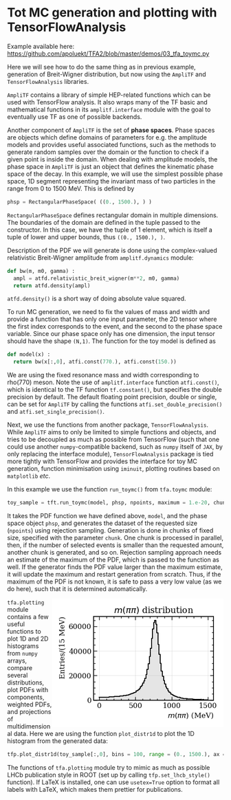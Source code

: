 # Tot MC generation and plotting with TensorFlowAnalysis

Example available here: https://github.com/apoluekt/TFA2/blob/master/demos/03_tfa_toymc.py

Here we will see how to do the same thing as in previous example, generation of Breit-Wigner distribution, but now using the `AmpliTF` and `TensorFlowAnalysis` libraries. 

`AmpliTF` contains a library of simple HEP-related functions which can be used with TensorFlow analysis. It also wraps many of the TF basic and mathematical functions in its `amplitf.interface` module with the goal to eventually use TF as one of possible backends. 

Another component of `AmpliTF` is the set of __phase spaces__. Phase spaces are objects which define domains of parameters for e.g. the amplitude models and provides useful associated functions, such as the methods to generate random samples over the domain or the function to check if a given point is inside the domain. When dealing with amplitude models, the phase space in `AmpliTF` is just an object that defines the kinematic phase space of the decay. In this example, we will use the simplest possible phase space, 1D segment representing the invariant mass of two particles in the range from 0 to 1500 MeV. This is defined by 

```python
phsp = RectangularPhaseSpace( ((0., 1500.), ) )
```

`RectangularPhaseSpace` defines rectangular domain in multiple dimensions. The boundaries of the domain are defined in the tuple passed to the constructor. In this case, we have the tuple of 1 element, which is itself a tuple of lower and upper bounds, thus `((0., 1500.), )`. 

Description of the PDF we will generate is done using the complex-valued relativistic Breit-Wigner amplitude from `amplitf.dynamics` module: 
```python
def bw(m, m0, gamma) : 
  ampl = atfd.relativistic_breit_wigner(m**2, m0, gamma)
  return atfd.density(ampl)
```
`atfd.density()` is a short way of doing absolute value squared. 

To run MC generation, we need to fix the values of mass and width and provide a function that has only one input parameter, the 2D tensor where the first index corresponds to the event, and the second to the phase space variable. Since our phase space only has one dimension, the input tensor should have the shape `(N,1)`. The function for the toy model is defined as 
```python
def model(x) : 
  return bw(x[:,0], atfi.const(770.), atfi.const(150.))
```
We are using the fixed resonance mass and width corresponding to rho(770) meson. Note the use of `amplitf.interface` function `atfi.const()`, which is identical to the TF function `tf.constant()`, but specifies the double precision by default. The default floating point precision, double or single, can be set for `AmpliTF` by calling the functions `atfi.set_double_precision()` and `atfi.set_single_precision()`. 

Next, we use the functions from another package, `TensorFlowAnalysis`. While `AmpliTF` aims to only be limited to simple functions and objects, and tries to be decoupled as much as possible from TensorFlow (such that one could use another `numpy`-compatible backend, such as `numpy` itself of `JAX`, by only replacing the interface module), `TensorFlowAnalysis` package is tied more tightly with TensorFlow and provides the interface for toy MC generation, function minimisation using `iminuit`, plotting routines based on `matplotlib` _etc_. 

In this example we use the function `run_toymc()` from `tfa.toymc` module: 
```python
toy_sample = tft.run_toymc(model, phsp, npoints, maximum = 1.e-20, chunk = 1000000).numpy()
```
It takes the PDF function we have defined above, `model`, and the phase space object `phsp`, and generates the dataset of the requested size (`npoints`) using rejection sampling. Generation is done in chunks of fixed size, specified with the parameter `chunk`. One chunk is processed in parallel, then, if the number of selected events is smaller than the requested amount, another chunk is generated, and so on. Rejection sampling approach needs an estimate of the maximum of the PDF, which is passed to the function as well. If the generator finds the PDF value larger than the maximum estimate, it will update the maximum and restart generation from scratch. Thus, if the maximum of the PDF is not known, it is safe to pass a very low value (as we do here), such that it is determined automatically. 

<img src="tfa_toymc.png" align="right"> `tfa.plotting` module contains a few useful functions to plot 1D and 2D histograms from `numpy` arrays, compare several distributions, plot PDFs with components, weighted PDFs, and projections of multidimensional data. Here we are using the function `plot_distr1d` to plot the 1D histogram from the generated data: 
```python
tfp.plot_distr1d(toy_sample[:,0], bins = 100, range = (0., 1500.), ax = ax, label = r"$m(\pi\pi)$", units = "MeV")
```
The functions of `tfa.plotting` module try to mimic as much as possible LHCb publication style in ROOT (set up by calling `tfp.set_lhcb_style()` function). If LaTeX is installed, one can use `usetex=True` option to format all labels with LaTeX, which makes them prettier for publications. 
